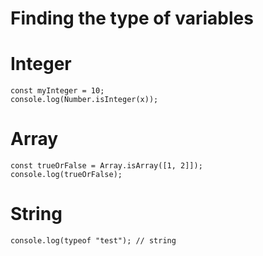 # Finding the type of variables

# Integer

    const myInteger = 10;
    console.log(Number.isInteger(x));

# Array

    const trueOrFalse = Array.isArray([1, 2]]);
    console.log(trueOrFalse);

# String

    console.log(typeof "test"); // string